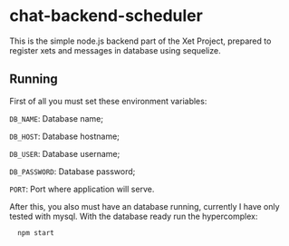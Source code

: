 # chat-backend-scheduler

This is the simple node.js backend part of the Xet Project, prepared to register xets and messages in database using sequelize.

## Running

First of all you must set these environment variables:

`DB_NAME`: Database name;

`DB_HOST`: Database hostname;

`DB_USER`: Database username;

`DB_PASSWORD`: Database password;

`PORT`: Port where application will serve.

After this, you also must have an database running, currently I have only tested with mysql. With the database ready run the hypercomplex:

```
  npm start
```
